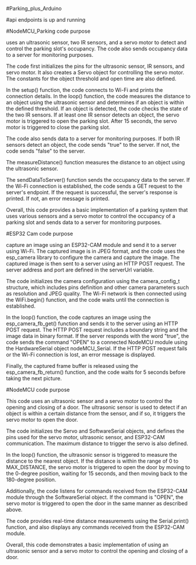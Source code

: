 #Parking_plus_Arduino

#api endpoints is up and running 

#NodeMCU_Parking code purpose

uses an ultrasonic sensor, two IR sensors, and a servo motor to detect and control the parking slot's occupancy. The code also sends occupancy data to a server for monitoring purposes.

The code first initializes the pins for the ultrasonic sensor, IR sensors, and servo motor. It also creates a Servo object for controlling the servo motor. The constants for the object threshold and open time are also defined.

In the setup() function, the code connects to Wi-Fi and prints the connection details. In the loop() function, the code measures the distance to an object using the ultrasonic sensor and determines if an object is within the defined threshold. If an object is detected, the code checks the state of the two IR sensors. If at least one IR sensor detects an object, the servo motor is triggered to open the parking slot. After 15 seconds, the servo motor is triggered to close the parking slot.

The code also sends data to a server for monitoring purposes. If both IR sensors detect an object, the code sends "true" to the server. If not, the code sends "false" to the server.

The measureDistance() function measures the distance to an object using the ultrasonic sensor.

The sendDataToServer() function sends the occupancy data to the server. If the Wi-Fi connection is established, the code sends a GET request to the server's endpoint. If the request is successful, the server's response is printed. If not, an error message is printed.

Overall, this code provides a basic implementation of a parking system that uses various sensors and a servo motor to control the occupancy of a parking slot and sends data to a server for monitoring purposes.

#ESP32 Cam code purpose

capture an image using an ESP32-CAM module and send it to a server using Wi-Fi. The captured image is in JPEG format, and the code uses the esp_camera library to configure the camera and capture the image. The captured image is then sent to a server using an HTTP POST request. The server address and port are defined in the serverUrl variable.

The code initializes the camera configuration using the camera_config_t structure, which includes pins definition and other camera parameters such as resolution and JPEG quality. The Wi-Fi network is then connected using the WiFi.begin() function, and the code waits until the connection is established.

In the loop() function, the code captures an image using the esp_camera_fb_get() function and sends it to the server using an HTTP POST request. The HTTP POST request includes a boundary string and the image data in binary format. If the server responds with the word "true", the code sends the command "OPEN" to a connected NodeMCU module using the HardwareSerial object nodeMCU_Serial. If the HTTP POST request fails or the Wi-Fi connection is lost, an error message is displayed.

Finally, the captured frame buffer is released using the esp_camera_fb_return() function, and the code waits for 5 seconds before taking the next picture.

#NodeMCU code purpose

This code uses an ultrasonic sensor and a servo motor to control the opening and closing of a door. The ultrasonic sensor is used to detect if an object is within a certain distance from the sensor, and if so, it triggers the servo motor to open the door.

The code initializes the Servo and SoftwareSerial objects, and defines the pins used for the servo motor, ultrasonic sensor, and ESP32-CAM communication. The maximum distance to trigger the servo is also defined.

In the loop() function, the ultrasonic sensor is triggered to measure the distance to the nearest object. If the distance is within the range of 0 to MAX_DISTANCE, the servo motor is triggered to open the door by moving to the 0-degree position, waiting for 15 seconds, and then moving back to the 180-degree position.

Additionally, the code listens for commands received from the ESP32-CAM module through the SoftwareSerial object. If the command is "OPEN", the servo motor is triggered to open the door in the same manner as described above.

The code provides real-time distance measurements using the Serial.print() function, and also displays any commands received from the ESP32-CAM module.

Overall, this code demonstrates a basic implementation of using an ultrasonic sensor and a servo motor to control the opening and closing of a door.
